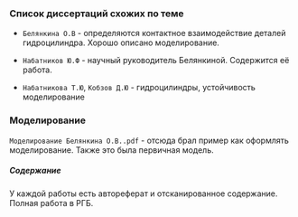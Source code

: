 ### Список диссертаций схожих по теме

- `Белянкина О.В`  - определяются контактное взаимодействие деталей гидроцилиндра. Хорошо описано моделирование.

- `Набатников Ю.Ф`  - научный руководитель Белянкиной. Содержится её работа.

- `Набатникова Т.Ю`, `Кобзов Д.Ю`  - гидроцилиндры, устойчивость моделирование

### Моделирование

`Моделирование Белянкина О.В..pdf` - отсюда брал пример как оформлять моделирование. Также это была первичная модель.

##### Содержание

У каждой работы есть автореферат и отсканированное содержание. Полная работа в РГБ.